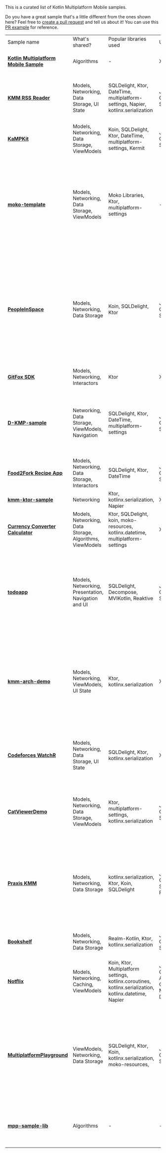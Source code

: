 [//]: # (title: Samples)

This is a curated list of Kotlin Multiplatform Mobile samples.

Do you have a great sample that's a little different from the ones shown here?
Feel free to [create a pull request](https://github.com/JetBrains/kotlin-web-site/edit/master/docs/topics/multiplatform-mobile/multiplatform-mobile-samples.md) and tell us about it! You can use this [PR example](https://github.com/JetBrains/kotlin-web-site/pull/2723) for reference.

<table>
  <tr>
    <td>Sample name</td>
    <td>What's shared?</td>
    <td>Popular libraries used</td>
    <td>UI Framework</td>
    <td>iOS integration</td>
    <td>Platform APIs</td>
    <td>Tests</td>
    <td>JS target</td>
    <td>Features</td>
  </tr>
  <tr>
    <td>
      <strong><a href="https://github.com/Kotlin/kmm-basic-sample">Kotlin Multiplatform Mobile Sample</a></strong>
    </td>
    <td>Algorithms</td>
    <td>-</td>
    <td>XML, SwiftUI</td>
    <td>Xcode build phases</td>
    <td>✅</td>
    <td>-</td>
    <td>-</td>
    <td>
      <ul>
        <li><code>expect</code>/<code>actual</code> declarations</li>
      </ul>
    </td>
  </tr>
  <tr>
    <td>
      <strong><a href="https://github.com/Kotlin/kmm-production-sample">KMM RSS Reader</a></strong>
    </td>
    <td>Models, Networking, Data Storage, UI State</td>
    <td>SQLDelight, Ktor, DateTime, multiplatform-settings, Napier, kotlinx.serialization</td>
    <td>Jetpack Compose, SwiftUI</td>
    <td>Xcode build phases</td>
    <td>✅</td>
    <td>-</td>
    <td>-</td>
    <td>
      <ul>
        <li>Redux for sharing UI State</li>
        <li>Published to Google Play and App Store</li>
      </ul>
    </td>
  </tr>
  <tr>
    <td>
      <strong><a href="https://github.com/touchlab/KaMPKit">KaMPKit</a></strong>
    </td>
    <td>Models, Networking, Data Storage, ViewModels</td>
    <td>Koin, SQLDelight, Ktor, DateTime, multiplatform-settings, Kermit</td>
    <td>Jetpack Compose, SwiftUI</td>
    <td>CocoaPods</td>
    <td>-</td>
    <td>✅</td>
    <td>-</td>
    <td>-</td>
  </tr>
  <tr>
    <td>
      <strong><a href="https://github.com/icerockdev/moko-template">moko-template</a></strong>
    </td>
    <td>Models, Networking, Data Storage, ViewModels</td>
    <td>Moko Libraries, Ktor, multiplatform-settings</td>
    <td>-</td>
    <td>CocoaPods</td>
    <td>-</td>
    <td>✅</td>
    <td>-</td>
    <td>
      <ul>
        <li>Modular architecture</li>
        <li>Shared features: Resource management, Runtime permissions access, Media access, UI lists management</li>
        <li>Network layer generation from OpenAPI.</li>
      </ul>
    </td>
  </tr>
  <tr>
    <td>
      <strong><a href="https://github.com/joreilly/PeopleInSpace">PeopleInSpace</a></strong>
    </td>
    <td>Models, Networking, Data Storage</td>
    <td>Koin, SQLDelight, Ktor</td>
    <td>Jetpack Compose, SwiftUI</td>
    <td>CocoaPods, Swift Packages</td>
    <td>-</td>
    <td>✅</td>
    <td>✅</td>
    <td>
      <ul>
        Targets list:
        <li> Android Wear OS</li>
        <li>iOS</li>
        <li>watchOS</li>
        <li>macOS Desktop (Compose for Desktop)</li>
        <li>Web (Compose for Web)</li>
        <li>Web (Kotlin/JS + React Wrapper)</li>
        <li>JVM</li>
      </ul>
    </td>
  </tr>
  <tr>
    <td>
      <strong><a href="https://gitlab.com/terrakok/gitlab-client">GitFox SDK</a></strong>
    </td>
    <td>Models, Networking, Interactors</td>
    <td>Ktor</td>
    <td>XML, UIKit</td>
    <td>Xcode build phases</td>
    <td>-</td>
    <td>-</td>
    <td>✅</td>
    <td>
      <ul>
        <li>Integrated into Flutter app</li>
      </ul>
    </td>
  </tr>
  <tr>
    <td>
      <strong><a href="https://github.com/dbaroncelli/D-KMP-sample">D-KMP-sample</a></strong>
    </td>
    <td>Networking, Data Storage, ViewModels, Navigation</td>
    <td>SQLDelight, Ktor, DateTime, multiplatform-settings</td>
    <td>Jetpack Compose, SwiftUI</td>
    <td>Xcode build phases</td>
    <td>-</td>
    <td>✅</td>
    <td>✅</td>
    <td>
      <ul>
        <li>Implements the MVI pattern and the unidirectional data flow</li>
        <li>Uses Kotlin's StateFlow to trigger UI layer recompositions</li>
      </ul>
    </td>
  </tr>
  <tr>
    <td>
      <strong><a href="https://github.com/mitchtabian/Food2Fork-KMM">Food2Fork Recipe App</a></strong>
    </td>
    <td>Models, Networking, Data Storage, Interactors</td>
    <td>SQLDelight, Ktor, DateTime</td>
    <td>Jetpack Compose, SwiftUI</td>
    <td>CocoaPods</td>
    <td>-</td>
    <td>-</td>
    <td>-</td>
    <td>-</td>
  </tr>
  <tr>
    <td>
      <strong><a href="https://github.com/KaterinaPetrova/kmm-ktor-sample">kmm-ktor-sample</a></strong>
    </td>
    <td>Networking</td>
    <td>Ktor, kotlinx.serialization, Napier</td>
    <td>XML, SwiftUI</td>
    <td>Xcode build phases</td>
    <td>-</td>
    <td>-</td>
    <td>-</td>
    <td>
      <ul>
        <li><a href="https://www.youtube.com/watch?v=_Q62iJoNOfg%26list=PLlFc5cFwUnmy_oVc9YQzjasSNoAk4hk_C%26index=2">Video tutorial</a></li>
      </ul>
    </td>
  </tr>
  <tr>
    <td>
      <strong><a href="https://github.com/CurrencyConverterCalculator/CCC">Currency Converter Calculator</a></strong>
    </td>
    <td>Models, Networking, Data Storage, Algorithms, ViewModels</td>
    <td>Ktor, SQLDelight, koin, moko-resources, kotlinx.datetime, multiplatform-settings</td>
    <td>XML, SwiftUI</td>
    <td>CocoaPods</td>
    <td>✅</td>
    <td>✅</td>
    <td>-</td>
    <td>
      <ul>
        <li>Logic shared with the backend</li>
      </ul>
    </td>
  </tr>
  <tr>
    <td><strong><a href="https://github.com/JetBrains/compose-jb/tree/master/examples/todoapp">todoapp</a></strong></td>
    <td>Models, Networking, Presentation, Navigation and UI </td>
    <td>SQLDelight, Decompose, MVIKotlin, Reaktive</td>
    <td>Jetpack Compose, SwiftUI</td>
    <td>Xcode build phases</td>
    <td>-</td>
    <td>✅</td>
    <td>✅</td>
    <td>
      <ul>
        <li>99% of the code is shared</li>
        <li>MVI architectural pattern</li>
        <li>Shared UI across Android, Desktop and Web via <a href="https://www.jetbrains.com/lp/compose-mpp/">Compose Multiplatform</a></li>
      </ul>
    </td>
  </tr>
  <tr>
    <td><strong><a href="https://github.com/fededri/kmm-demo">kmm-arch-demo</a></strong></td>
    <td>Models, Networking, ViewModels, UI State</td>
    <td>Ktor, kotlinx.serialization</td>
    <td>XML, SwiftUI</td>
    <td>CocoaPods</td>
    <td>-</td>
    <td>-</td>
    <td>-</td>
    <td>
      <ul>
        <li>Uses <a href="https://github.com/fededri/Arch">Arch</a>, a Kotlin Multiplatform Mobile library that is based on Spotify’s Mobius library but uses SharedFlow, StateFlow and coroutines instead of RxJava</li>
      </ul>
    </td>
  </tr>
  <tr>
    <td><strong><a href="https://github.com/xorum-io/codeforces_watcher">Codeforces WatchR</a></strong></td>
    <td>Models, Networking, Data Storage, UI State</td>
    <td>SQLDelight, Ktor, kotlinx.serialization</td>
    <td>XML, UIKit</td>
    <td>CocoaPods</td>
    <td>✅</td>
    <td>✅</td>
    <td>-</td>
    <td>
      <ul>
        <li>Uses Redux (<a href="https://github.com/xorum-io/ReKamp">ReKamp</a>) for sharing UI State</li>
        <li>Published to Google Play and App Store</li>
      </ul>
    </td>
  </tr>
  <tr>
    <td>
      <strong><a href="https://github.com/MartinRajniak/CatViewerDemo">CatViewerDemo</a></strong>
    </td>
    <td>Models, Networking, Data Storage, ViewModels</td>
    <td>Ktor, multiplatform-settings, kotlinx.serialization</td>
    <td>Jetpack Compose, SwiftUI</td>
    <td>Xcode build phases</td>
    <td>✅</td>
    <td>✅</td>
    <td>-</td>
    <td>
      <ul>
        <li>Android Architecture</li>
        <li>Pagination</li>
        <li>Works on M1</li>
        <li>GitHubActions CI</li>
        <li>Cats 🐈</li>
      </ul>
    </td>
  </tr>
  <tr>
    <td>
      <strong><a href="https://github.com/mutualmobile/praxiskmm">Praxis KMM</a></strong>
    </td>
    <td>Models, Networking, Data Storage</td>
    <td>kotlinx.serialization, Ktor, Koin, SQLDelight</td>
    <td>Jetpack Compose, SwiftUI, ReactJS</td>
    <td>CocoaPods, Swift Packages</td>
    <td>✅</td>
    <td>-</td>
    <td>✅</td>
    <td>
      <ul>
        Targets list:
        <li>iOS</li>
        <li>Android</li>
        <li>Android Wear OS</li>
        <li>watchOS</li>
        <li>macOS Desktop (Swift UI)</li>
        <li>Web (Kotlin/JS + React Wrapper)</li>
      </ul>
    </td>
  </tr>
  <tr>
    <td>
      <strong><a href="https://github.com/realm/realm-kotlin-samples/tree/main/Bookshelf">Bookshelf</a></strong>
    </td>
    <td>Models, Networking, Data Storage</td>
    <td>Realm-Kotlin, Ktor, kotlinx.serialization</td>
    <td>Jetpack Compose, SwiftUI</td>
    <td>CocoaPods</td>
    <td>-</td>
    <td>-</td>
    <td>-</td>
    <td>
      <ul>
        <li> Uses <a href="https://realm.io/">Realm</a> for data persistence </li>
      </ul>
    </td>
  </tr>
  <tr>
    <td>
      <strong><a href="https://github.com/VictorKabata/Notflix">Notflix</a></strong>
    </td>
    <td>Models, Networking, Caching, ViewModels</td>
    <td>Koin, Ktor, Multiplatform settings, kotlinx.coroutines, kotlinx.serialization, kotlinx.datetime, Napier</td>
    <td>Jetpack Compose-Android, Compose Multiplatform-Desktop</td>
    <td>-</td>
    <td>✅</td>
    <td>-</td>
    <td>✅</td>
    <td>
      <ul>
        <li>Modular architecture</li>
        <li>Runs on desktop</li>
        <li>Sharing viewmodel</li>
      </ul>
    </td>
  </tr>
  <tr>
    <td>
      <strong><a href="https://github.com/halcyonmobile/MultiplatformPlayground">MultiplatformPlayground</a></strong>
    </td>
    <td>ViewModels, Networking, Data Storage</td>
    <td>SQLDelight, Ktor, Koin, kotlinx.serialization, moko-resources,</td>
    <td>Jetpack Compose, SwiftUI</td>
    <td>CocoaPods</td>
    <td>✅</td>
    <td>Android only</td>
    <td>✅</td>
    <td>
      <ul>
        <li>Shared file upload</li>
        <li>Multi-module setup</li>
        <li>Shared file upload</li>
        <li>sharing code between Backend - Mobile &amp; Frontend platforms (macOS, iOS, Android)</li>
      </ul>
    </td>
  </tr>
<tr>
    <td>
      <strong><a href="https://github.com/KaterinaPetrova/mpp-sample-lib">mpp-sample-lib</a></strong>
    </td>
    <td>Algorithms</td>
    <td>-</td>
    <td>-</td>
    <td>-</td>
    <td>✅</td>
    <td>-</td>
    <td>✅</td>
    <td>
      <ul>
        <li>Demonstrates how to create a multiplatform library (<a href="https://dev.to/kathrinpetrova/series/11926">tutorial</a>)</li>
      </ul>
    </td>
  </tr>
</table>